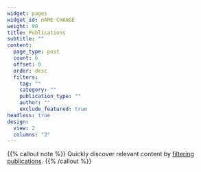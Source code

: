 ```yaml
---
widget: pages
widget_id: nAME CHANGE
weight: 90
title: Publications
subtitle: ""
content:
  page_type: post
  count: 6
  offset: 0
  order: desc
  filters:
    tag: ""
    category: ""
    publication_type: ""
    author: ""
    exclude_featured: true
headless: true
design:
  view: 2
  columns: "2"
---
```


{{% callout note %}}
Quickly discover relevant content by [filtering publications](./publication/).
{{% /callout %}}
